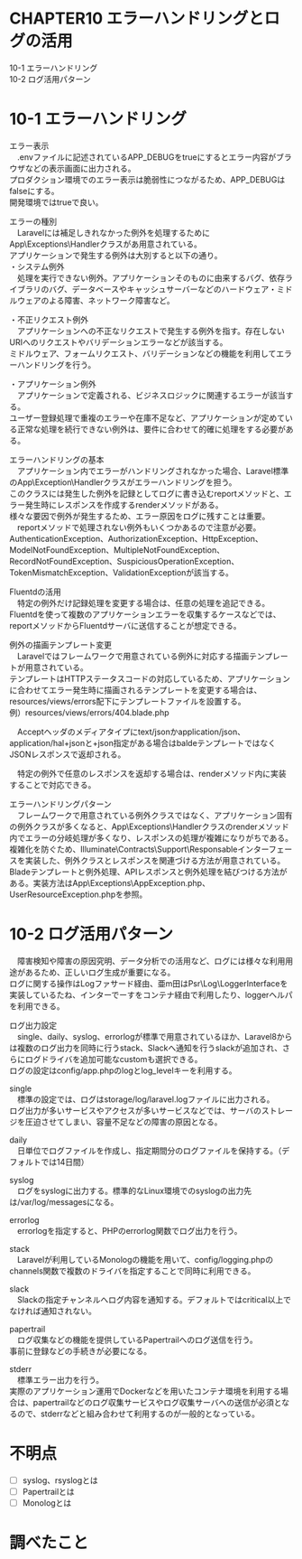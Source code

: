 # CHAPTER10 エラーハンドリングとログの活用
10-1 エラーハンドリング  
10-2 ログ活用パターン

# 10-1 エラーハンドリング
エラー表示  
　.envファイルに記述されているAPP_DEBUGをtrueにするとエラー内容がブラウザなどの表示画面に出力される。  
プロダクション環境でのエラー表示は脆弱性につながるため、APP_DEBUGはfalseにする。  
開発環境ではtrueで良い。

エラーの種別  
　Laravelには補足しきれなかった例外を処理するためにApp\Exceptions\Handlerクラスがあ用意されている。  
アプリケーションで発生する例外は大別すると以下の通り。  
・システム例外  
　処理を実行できない例外。アプリケーションそのものに由来するバグ、依存ライブラリのバグ、データベースやキャッシュサーバーなどのハードウェア・ミドルウェアのよる障害、ネットワーク障害など。

・不正リクエスト例外  
　アプリケーションへの不正なリクエストで発生する例外を指す。存在しないURIへのリクエストやバリデーションエラーなどが該当する。  
ミドルウェア、フォームリクエスト、バリデーションなどの機能を利用してエラーハンドリングを行う。

・アプリケーション例外  
　アプリケーションで定義される、ビジネスロジックに関連するエラーが該当する。  
ユーザー登録処理で重複のエラーや在庫不足など、アプリケーションが定めている正常な処理を続行できない例外は、要件に合わせて的確に処理をする必要がある。

エラーハンドリングの基本  
　アプリケーション内でエラーがハンドリングされなかった場合、Laravel標準のApp\Exception\Handlerクラスがエラーハンドリングを担う。  
このクラスには発生した例外を記録としてログに書き込むreportメソッドと、エラー発生時にレスポンスを作成するrenderメソッドがある。  
様々な要因で例外が発生するため、エラー原因をログに残すことは重要。  
　reportメソッドで処理されない例外もいくつかあるので注意が必要。
AuthenticationException、AuthorizationException、HttpException、ModelNotFoundException、MultipleNotFoundException、RecordNotFoundException、SuspiciousOperationException、TokenMismatchException、ValidationExceptionが該当する。

Fluentdの活用  
　特定の例外だけ記録処理を変更する場合は、任意の処理を追記できる。  
Fluentdを使って複数のアプリケーションエラーを収集するケースなどでは、reportメソッドからFluentdサーバに送信することが想定できる。

例外の描画テンプレート変更  
　Laravelではフレームワークで用意されている例外に対応する描画テンプレートが用意されている。  
テンプレートはHTTPステータスコードの対応しているため、アプリケーションに合わせてエラー発生時に描画されるテンプレートを変更する場合は、resources/views/errors配下にテンプレートファイルを設置する。  
例）resources/views/errors/404.blade.php

　Acceptヘッダのメディアタイプにtext/jsonかapplication/json、application/hal+jsonと+json指定がある場合はbaldeテンプレートではなくJSONレスポンスで返却される。

　特定の例外で任意のレスポンスを返却する場合は、renderメソッド内に実装することで対応できる。

エラーハンドリングパターン  
　フレームワークで用意されている例外クラスではなく、アプリケーション固有の例外クラスが多くなると、App\Exceptions\Handlerクラスのrenderメソッド内でエラーの分岐処理が多くなり、レスポンスの処理が複雑になりがちである。  
複雑化を防ぐため、Illuminate\Contracts\Support\Responsableインターフェースを実装した、例外クラスとレスポンスを関連づける方法が用意されている。  
Bladeテンプレートと例外処理、APIレスポンスと例外処理を結びつける方法がある。実装方法はApp\Exceptions\AppException.php、UserResourceException.phpを参照。

# 10-2 ログ活用パターン
　障害検知や障害の原因究明、データ分析での活用など、ログには様々な利用用途があるため、正しいログ生成が重要になる。  
ログに関する操作はLogファサード経由、亜m田はPsr\Log\LoggerInterfaceを実装しているたね、インターでーすをコンテナ経由で利用したり、loggerヘルパを利用できる。

ログ出力設定  
　single、daily、syslog、errorlogが標準で用意されているほか、Laravel8からは複数のログ出力を同時に行うstack、Slackへ通知を行うslackが追加され、さらにログドライバを追加可能なcustomも選択できる。  
ログの設定はconfig/app.phpのlogとlog_levelキーを利用する。

single  
　標準の設定では、ログはstorage/log/laravel.logファイルに出力される。  
ログ出力が多いサービスやアクセスが多いサービスなどでは、サーバのストレージを圧迫させてしまい、容量不足などの障害の原因となる。

daily  
　日単位でログファイルを作成し、指定期間分のログファイルを保持する。（デフォルトでは14日間）

syslog  
　ログをsyslogに出力する。標準的なLinux環境でのsyslogの出力先は/var/log/messagesになる。

errorlog  
　errorlogを指定すると、PHPのerrorlog関数でログ出力を行う。

stack  
　Laravelが利用しているMonologの機能を用いて、config/logging.phpのchannels関数で複数のドライバを指定することで同時に利用できる。

slack  
　Slackの指定チャンネルへログ内容を通知する。デフォルトではcritical以上でなければ通知されない。

papertrail  
　ログ収集などの機能を提供しているPapertrailへのログ送信を行う。  
事前に登録などの手続きが必要になる。

stderr  
　標準エラー出力を行う。  
実際のアプリケーション運用でDockerなどを用いたコンテナ環境を利用する場合は、papertrailなどのログ収集サービスやログ収集サーバへの送信が必須となるので、stderrなどと組み合わせて利用するのが一般的となっている。



# 不明点
- [ ] syslog、rsyslogとは  
- [ ] Papertrailとは  
- [ ] Monologとは

# 調べたこと
